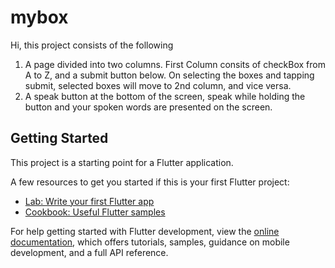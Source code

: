# mybox

Hi, this project consists of the following
1. A page divided into two columns. First Column consits of checkBox from A to Z, and a submit button below. On selecting the boxes and tapping submit, selected boxes will move to 2nd column,   and vice versa.
2. A speak button at the bottom of the screen, speak while holding the button and your spoken words are presented on the screen.

## Getting Started

This project is a starting point for a Flutter application.

A few resources to get you started if this is your first Flutter project:

- [Lab: Write your first Flutter app](https://docs.flutter.dev/get-started/codelab)
- [Cookbook: Useful Flutter samples](https://docs.flutter.dev/cookbook)

For help getting started with Flutter development, view the
[online documentation](https://docs.flutter.dev/), which offers tutorials,
samples, guidance on mobile development, and a full API reference.
